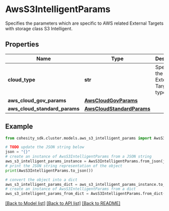 # AwsS3IntelligentParams

Specifies the parameters which are specific to AWS related External Targets with storage class S3 Intelligent.

## Properties

Name | Type | Description | Notes
------------ | ------------- | ------------- | -------------
**cloud_type** | **str** | Specifies the AWS External Target type. | 
**aws_cloud_gov_params** | [**AwsCloudGovParams**](AwsCloudGovParams.md) |  | [optional] 
**aws_cloud_standard_params** | [**AwsCloudStandardParams**](AwsCloudStandardParams.md) |  | [optional] 

## Example

```python
from cohesity_sdk.cluster.models.aws_s3_intelligent_params import AwsS3IntelligentParams

# TODO update the JSON string below
json = "{}"
# create an instance of AwsS3IntelligentParams from a JSON string
aws_s3_intelligent_params_instance = AwsS3IntelligentParams.from_json(json)
# print the JSON string representation of the object
print(AwsS3IntelligentParams.to_json())

# convert the object into a dict
aws_s3_intelligent_params_dict = aws_s3_intelligent_params_instance.to_dict()
# create an instance of AwsS3IntelligentParams from a dict
aws_s3_intelligent_params_from_dict = AwsS3IntelligentParams.from_dict(aws_s3_intelligent_params_dict)
```
[[Back to Model list]](../README.md#documentation-for-models) [[Back to API list]](../README.md#documentation-for-api-endpoints) [[Back to README]](../README.md)


